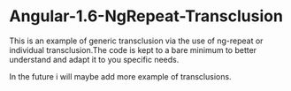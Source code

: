 # Angular-1.6-NgRepeat-Transclusion
This is an example of generic transclusion via the use of ng-repeat or individual transclusion.The code is kept to a bare minimum to better understand and adapt it to you specific needs.


In the future i will maybe add more example of transclusions.
